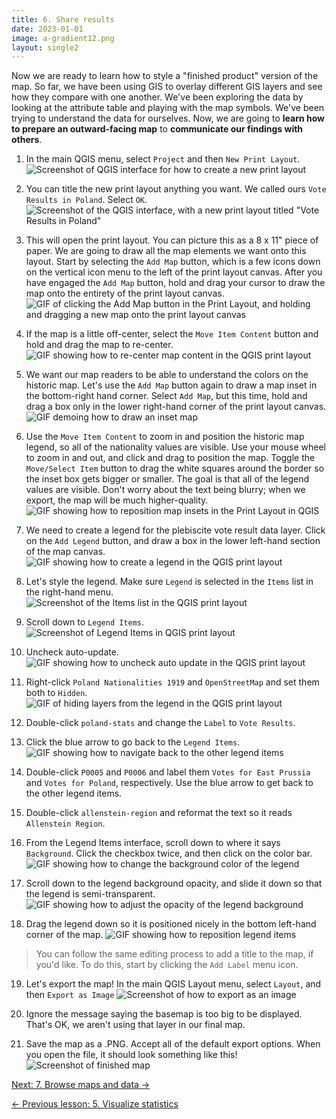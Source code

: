 ```yaml
---
title: 6. Share results
date: 2023-01-01
image: a-gradient12.png
layout: single2
---
```


Now we are ready to learn how to style a "finished product" version of the map. So far, we have been using GIS to overlay different GIS layers and see how they compare with one another. We've been exploring the data by looking at the attribute table and playing with the map symbols. We've been trying to understand the data for ourselves. Now, we are going to **learn how to prepare an outward-facing map** to **communicate our findings with others**.

1. In the main QGIS menu, select `Project` and then `New Print Layout`. 
![Screenshot of QGIS interface for how to create a new print layout](media/2-15.png)

2. You can title the new print layout anything you want. We called ours `Vote Results in Poland`. Select `OK`.
![Screenshot of the QGIS interface, with a new print layout titled "Vote Results in Poland"](media/map-title.png)

3. This will open the print layout. You can picture this as a 8 x 11" piece of paper. We are going to draw all the map elements we want onto this layout. Start by selecting the `Add Map` button, which is a few icons down on the vertical icon menu to the left of the print layout canvas. After you have engaged the `Add Map` button, hold and drag your cursor to draw the map onto the entirety of the print layout canvas. 
![GIF of clicking the Add Map button in the Print Layout, and holding and dragging a new map onto the print layout canvas](media/add-map.gif)

4. If the map is a little off-center, select the `Move Item Content` button and hold and drag the map to re-center.
![GIF showing how to re-center map content in the QGIS print layout](media/re-center.gif)

5. We want our map readers to be able to understand the colors on the historic map. Let's use the `Add Map` button again to draw a map inset in the bottom-right hand corner. Select `Add Map`, but this time, hold and drag a box only in the lower right-hand corner of the print layout canvas.
![GIF demoing how to draw an inset map](media/inset.gif)

6. Use the `Move Item Content` to zoom in and position the historic map legend, so all of the nationality values are visible. Use your mouse wheel to zoom in and out, and click and drag to position the map. Toggle the `Move/Select Item` button to drag the white squares around the border so the inset box gets bigger or smaller. The goal is that all of the legend values are visible. Don't worry about the text being blurry; when we export, the map will be much higher-quality.
![GIF showing how to reposition map insets in the Print Layout in QGIS](media/reposition-legend.gif)

7. We need to create a legend for the plebiscite vote result data layer. Click on the `Add Legend` button, and draw a box in the lower left-hand section of the map canvas.
![GIF showing how to create a legend in the QGIS print layout](media/create-legend.gif)

8. Let's style the legend. Make sure `Legend` is selected in the `Items` list in the right-hand menu.
![Screenshot of the Items list in the QGIS print layout](media/2-16.png)

9. Scroll down to `Legend Items`.
![Screenshot of Legend Items in QGIS print layout](media/2-17.png)

10. Uncheck auto-update.
![GIF showing how to uncheck auto update in the QGIS print layout](media/auto-update.gif)

11. Right-click `Poland Nationalities 1919` and `OpenStreetMap` and set them both to `Hidden`.
![GIF of hiding layers from the legend in the QGIS print layout](media/osm-hidden.gif)

12. Double-click `poland-stats` and change the `Label` to `Vote Results`.

13. Click the blue arrow to go back to the `Legend Items`.
![GIF showing how to navigate back to the other legend items](media/blue-arrow.gif)

14. Double-click `P0005` and `P0006` and label them `Votes for East Prussia` and `Votes for Poland`, respectively. Use the blue arrow to get back to the other legend items.

15. Double-click `allenstein-region` and reformat the text so it reads `Allenstein Region`.

16. From the Legend Items interface, scroll down to where it says `Background`. Click the checkbox twice, and then click on the color bar.
![GIF showing how to change the background color of the legend](media/legend-color.gif)

17. Scroll down to the legend background opacity, and slide it down so that the legend is semi-transparent.
![GIF showing how to adjust the opacity of the legend background](media/legend-opacity.gif)

18. Drag the legend down so it is positioned nicely in the bottom left-hand corner of the map.
![GIF showing how to reposition legend items](media/position-legend.gif)
>You can follow the same editing process to add a title to the map, if you'd like. To do this, start by clicking the `Add Label` menu icon.

19. Let's export the map! In the main QGIS Layout menu, select `Layout`, and then `Export as Image`
![Screenshot of how to export as an image](media/export-as-image.png)

20. Ignore the message saying the basemap is too big to be displayed. That's OK, we aren't using that layer in our final map. 

21. Save the map as a .PNG. Accept all of the default export options. When you open the file, it should look something like this!
![Screenshot of finished map](media/MAP.png)

[Next: 7. Browse maps and data →](/resources/new-to-gis/workshop/browse-maps-and-data/)

[← Previous lesson: 5. Visualize statistics](/resources/new-to-gis/workshop/visualize-statistics/)